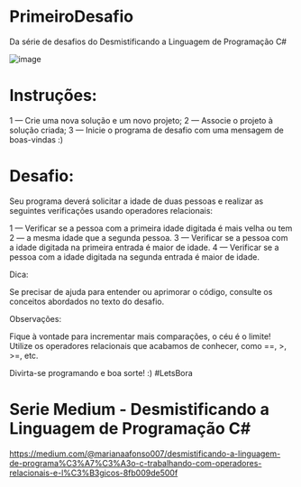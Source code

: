 # PrimeiroDesafio
Da série de desafios do Desmistificando a Linguagem de Programação C#

![image](https://github.com/MarianaAfonsoFelix/PrimeiroDesafio/assets/40126162/c26fc778-d0f5-4c77-8c82-e663ddcd911a)


# Instruções:

1 — Crie uma nova solução e um novo projeto;
2 — Associe o projeto à solução criada;
3 — Inicie o programa de desafio com uma mensagem de boas-vindas :)

# Desafio:

Seu programa deverá solicitar a idade de duas pessoas e realizar as seguintes verificações usando operadores relacionais:

1 — Verificar se a pessoa com a primeira idade digitada é mais velha ou tem 2 — a mesma idade que a segunda pessoa.
3 — Verificar se a pessoa com a idade digitada na primeira entrada é maior de idade.
4 — Verificar se a pessoa com a idade digitada na segunda entrada é maior de idade.

Dica:

Se precisar de ajuda para entender ou aprimorar o código, consulte os conceitos abordados no texto do desafio.

Observações:

Fique à vontade para incrementar mais comparações, o céu é o limite!
Utilize os operadores relacionais que acabamos de conhecer, como ==, >, >=, etc.

Divirta-se programando e boa sorte! :) #LetsBora

# Serie Medium - Desmistificando a Linguagem de Programação C#
https://medium.com/@marianaafonso007/desmistificando-a-linguagem-de-programa%C3%A7%C3%A3o-c-trabalhando-com-operadores-relacionais-e-l%C3%B3gicos-8fb009de500f
